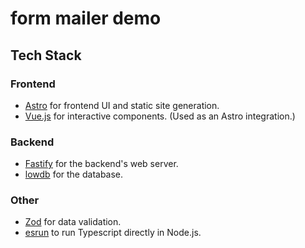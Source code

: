 # form mailer demo


## Tech Stack
### Frontend
- [Astro](https://astro.build/) for frontend UI and static site generation.
- [Vue.js](https://vuejs.org/) for interactive components. (Used as an Astro integration.)

### Backend
- [Fastify](https://fastify.dev/) for the backend's web server.
- [lowdb](https://github.com/typicode/lowdb) for the database.

### Other
- [Zod](https://zod.dev/) for data validation.
- [esrun](https://www.npmjs.com/package/esrun) to run Typescript directly in Node.js.

<!-- Sign into web panel with SSO
Enable the form, providing your site URL and email address
a. Possibly manage blocking addresses / words?
Get code snippet or web component to add to your site
a. Form makes POST to something like api.32bit.cafe/contact/v1/example.com
From a tech perspective, my initial thought is to use the following tech stack. It is what I’m most comfortable with but I’m open to other languages/frameworks/etc. as well.

Backend (web panel + email sending service)
Written in Go, emails sent using net/smtp in the standard library
Sqlite3 for database
Users sign in with SSO
Web panel can be used for user configuration of future projects as well, the one we were discussing next is a guestbook
Frontend
Web panel in htmx
Code snippet / web component in HTML/JS (as needed) -->